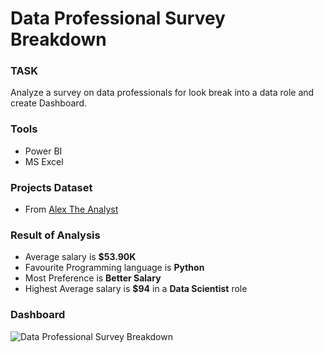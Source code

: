 # Data Professional Survey Breakdown

### TASK
Analyze a survey on data professionals for look break into a data role and create Dashboard.

### Tools
- Power BI
- MS Excel

### Projects Dataset
- From [Alex The Analyst](https://youtu.be/pixlHHe_lNQ)

### Result of Analysis
- Average salary is **$53.90K**
- Favourite Programming language is **Python**
- Most Preference is **Better Salary**
- Highest Average salary is **$94** in a **Data Scientist** role

### Dashboard
![Data Professional Survey Breakdown](https://user-images.githubusercontent.com/79447479/203325111-295556b0-6161-497d-895f-ee7d28afe2eb.png)
